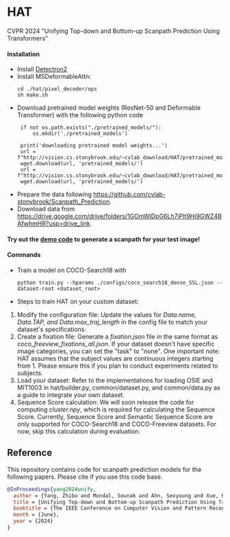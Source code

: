# HAT
CVPR 2024 "Unifying Top-down and Bottom-up Scanpath Prediction Using Transformers"

#### Installation
 - Install [Detectron2](https://github.com/facebookresearch/detectron2)
 - Install MSDeformableAttn:
   ```
   cd ./hat/pixel_decoder/ops
   sh make.sh
   ```
 - Download pretrained model weights (ResNet-50 and Deformable Transformer) with the following python code
   ```
    if not os.path.exists("./pretrained_models/"):
        os.mkdir('./pretrained_models')

    print('downloading pretrained model weights...')
    url = f"http://vision.cs.stonybrook.edu/~cvlab_download/HAT/pretrained_models/M2F_R50_MSDeformAttnPixelDecoder.pkl"
    wget.download(url, 'pretrained_models/')
    url = f"http://vision.cs.stonybrook.edu/~cvlab_download/HAT/pretrained_models/M2F_R50.pkl"
    wget.download(url, 'pretrained_models/')
   ```
- Prepare the data following https://github.com/cvlab-stonybrook/Scanpath_Prediction.
- Download data from https://drive.google.com/drive/folders/1GOmWlDpG6Lh7iPlt9Hi9GWZ4BAfwhmHR?usp=drive_link.
#### Try out the [demo code](https://github.com/cvlab-stonybrook/HAT/blob/main/demo.ipynb) to generate a scanpath for your test image!
#### Commands
- Train a model on COCO-Search18 with
    ```
    python train.py --hparams ./configs/coco_search18_dense_SSL.json --dataset-root <dataset_root> 
    ```
- Steps to train HAT on your custom dataset:
1.	Modify the configuration file: Update the values for *Data.name, Data.TAP, and Data.max_traj_length* in the config file to match your dataset's specifications.
2.	Create a fixation file: Generate a *fixation.json* file in the same format as *coco_freeview_fixations_all.json*. If your dataset doesn't have specific image categories, you can set the "task" to "none". One important note: HAT assumes that the subject values are continuous integers starting from 1. Please ensure this if you plan to conduct experiments related to subjects.
3.	Load your dataset: Refer to the implementations for loading OSIE and MIT1003 in hat/builder.py, common/dataset.py, and common/data.py as a guide to integrate your own dataset.
4.	Sequence Score calculation: We will soon release the code for computing *cluster.npy*, which is required for calculating the Sequence Score. Currently, Sequence Score and Semantic Sequence Score are only supported for COCO-Search18 and COCO-Freeview datasets. For now, skip this calculation during evaluation.


## Reference
This repository contains code for scanpath prediction models for the following papers. Please cite if you use this code base.

```bibtex
@InProceedings{yang2024unify,
  author = {Yang, Zhibo and Mondal, Sounak and Ahn, Seoyoung and Xue, Ruoyu and Zelinsky, Gregory and Hoai, Minh and Samaras, Dimitris},
  title = {Unifying Top-down and Bottom-up Scanpath Prediction Using Transformers},
  booktitle = {The IEEE Conference on Computer Vision and Pattern Recognition (CVPR)},
  month = {June},
  year = {2024}
}

```
